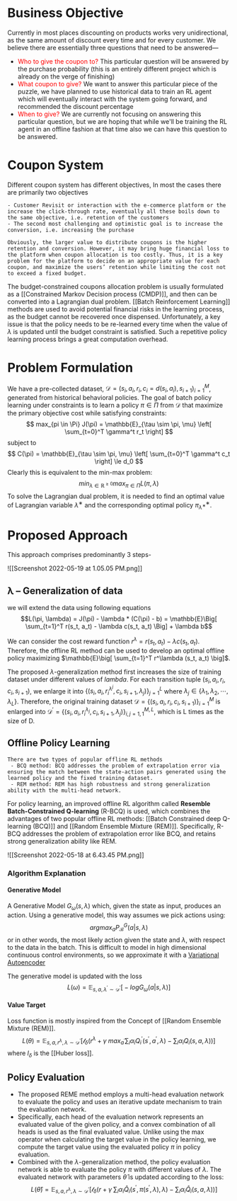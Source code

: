 # Business Objective
Currently in most places discounting on products works very unidirectional, as the same amount of discount every time and for every customer. We believe there are essentially three questions that need to be answered—
- <font color="Red">Who to give the coupon to? </font>This particular question will be answered by the purchase probability (this is an entirely different project which is already on the verge of finishing)
- <font color="red">What coupon to give? </font> We want to answer this particular piece of the puzzle, we have planned to use historical data to train an RL agent which will eventually interact with the system going forward, and recommended the discount percentage
- <font color="red">When to give?</font> We are currently not focusing on answering this particular question, but we are hoping that while we'll be training the RL agent in an offline fashion at that time also we can have this question to be answered.


# Coupon System
Different coupon system has different objectives, In most the cases there are primarily two objectives
```note-green
- Customer Revisit or interaction with the e-commerce platform or the increase the click-through rate, eventually all these boils down to the same objective, i.e. retention of the customers
- The second most challenging and optimistic goal is to increase the conversion, i.e. increasing the purchase
```

```note-grey-background
Obviously, the larger value to distribute coupons is the higher retention and conversion. However, it may bring huge financial loss to the platform when coupon allocation is too costly. Thus, it is a key problem for the platform to decide on an appropriate value for each coupon, and maximize the users’ retention while limiting the cost not to exceed a fixed budget.
```

The budget-constrained coupons allocation problem is usually formulated as a [[Constrained Markov Decision process (CMDP)]], and then can be converted into a Lagrangian dual problem. [[Batch Reinforcement Learning]] methods are used to avoid potential financial risks in the learning process, as the budget cannot be recovered once dispensed. Unfortunately, a key issue is that the policy needs to be re-learned every time when the value of $\lambda$ is updated until the budget constraint is satisfied. Such a repetitive policy learning process brings a great computation overhead.


# Problem Formulation
We have a pre-collected dataset, $\mathcal{D} = {(s_i, a_i, r_i, c_i=d(s_i, a_i), s_{i+1})}_{i=1}^M$, generated from historical behavioral policies. The goal of batch policy learning under constraints is to learn a policy $\pi \in \Pi$ from $\mathcal{D}$ that maximize the primary objective cost while satisfying constraints:
$$ max_{pi \in \Pi} J(\pi) = \mathbb{E}_{\tau \sim \pi, \mu} \left[ \sum_{t=0}^T \gamma^t r_t \right] $$
subject to 
$$ C(\pi) = \mathbb{E}_{\tau \sim \pi, \mu} \left[ \sum_{t=0}^T \gamma^t c_t \right] \le d_0 $$
Clearly this is equivalent to the min-max problem: 
$$ min_{\lambda \in \mathbb{R}^{\ge 0}} max_{\pi \in \Pi} L(\pi, \lambda) $$
To solve the Lagrangian dual problem, it is needed to find an optimal value of Lagrangian variable $\lambda^∗$ and the corresponding optimal policy $\pi^∗_{\lambda^∗}$.


# Proposed Approach

This approach comprises predominantly 3 steps- 

![[Screenshot 2022-05-19 at 1.05.05 PM.png]]

## λ – Generalization of data
we will extend the data using following equations
$$L(\pi, \lambda) = J(\pi) - \lambda * (C(\pi) - b) = \mathbb{E}\Big[ \sum_{t=1}^T r(s_t, a_t) - \lambda c(s_t, a_t) \Big] + \lambda b$$

We can consider the cost reward function $r^\lambda = r(s_t, a_t) - \lambda c(s_t, a_t)$. Therefore, the offline RL method can be used to develop an optimal offline policy maximizing $\mathbb{E}\big[ \sum_{t=1}^T r^\lambda (s_t, a_t) \big]$.

The proposed $\lambda$-generalization method first increases the size of training dataset under different values of $lambda$. For each transition tuple $(s_i, a_i, r_i, c_i, s_{i+1})$, we enlarge it into $\{(s_i, a_i, r^{\lambda^j}_i , c_i, s_{i+1}, \lambda_j )\}^L_{j=1}$ where $\lambda_j \in \{\lambda_1, \lambda_2, \cdots, \lambda_L\}$. Therefore, the original training dataset $\mathcal{D} = \{(s_i, a_i, r_i, c_i, s_{i+1})\}_{i=1}^M$ is enlarged into $\mathcal{D}^\prime = \{(s_i, a_i, r^{\lambda_j}_i, c_i, s_{i+1}, λ_j)\}^{M,L}_{i,j=1,1}$, which is L times as the size of D.

## Offline Policy Learning
```note-green-background
There are two types of popular offline RL methods
 - BCQ method: BCQ addresses the problem of extrapolation error via ensuring the match between the state-action pairs generated using the learned policy and the fixed training dataset.
 - REM method: REM has high robustness and strong generalization ability with the multi-head network.
```

For policy learning, an improved offline RL algorithm called **Resemble Batch-Constrained Q-learning** (R-BCQ) is used, which combines the advantages of two popular offline RL methods: [[Batch Constrained deep Q-learning (BCQ)]] and [[Random Ensemble Mixture (REM)]]. Specifically, R-BCQ addresses the problem of extrapolation error like BCQ, and retains strong generalization ability like REM.

![[Screenshot 2022-05-18 at 6.43.45 PM.png]]
### Algorithm Explanation
#### Generative Model
A Generative Model $G_\omega(s, \lambda)$ which, given the state as input, produces an action. Using a generative model, this way assumes we pick actions using:
$$ argmax_a P^G_\mathcal{B}(a|s, \lambda) $$
or in other words, the most likely action given the state and $\lambda$, with respect to the data in the batch. This is difficult to model in high dimensional continuous control environments, so we approximate it with a [Variational Autoencoder](https://avandekleut.github.io/vae/)

The generative model is updated with the loss $$ L(\omega) = \mathbb{E}_{s,a,\lambda^\prime \sim \mathcal{D}^\prime} \Big[ -log G_\omega(a \vert s, \lambda) \Big] $$

#### Value Target 
Loss function is mostly inspired from the Concept of [[Random Ensemble Mixture (REM)]].
$$ 
L(\theta) = \mathbb{E}_{s, a, r^\lambda, \lambda \sim \mathcal{D}^\prime} 
\Bigg[\mathcal{l}_\delta \Big(
r^\lambda + \gamma \; max_{a^\prime} \sum_i α_i Q_i^\prime(s^\prime, a^\prime, \lambda) - \sum_i \alpha_i Q_i(s, a, \lambda)
\Big) \Bigg]
$$
where $l_\delta$ is the [[Huber loss]].

## Policy Evaluation

- The proposed REME method employs a multi-head evaluation network to evaluate the policy and uses an iterative update mechanism to train the evaluation network. 
- Specifically, each head of the evaluation network represents an evaluated value of the given policy, and a convex combination of all heads is used as the final evaluated value. Unlike using the max operator when calculating the target value in the policy learning, we compute the target value using the evaluated policy $\pi$ in policy evaluation. 
- Combined with the $\lambda$-generalization method, the policy evaluation network is able to evaluate the policy $\pi$ with different values of $\lambda$. The evaluated network with parameters $\hat{\theta}$ is updated according to the loss:
$$ 
L(\hat{\theta}) = \mathbb{E}_{s, a, r^\lambda, \lambda \sim \mathcal{D}^\prime} 
\Bigg[\mathcal{l}_\delta \Big(
r + \gamma \; \sum_i α_i \hat{Q}_i(s^\prime, \pi(s^\prime, \lambda), \lambda) - \sum_i \alpha_i \hat{Q}_i(s, a, \lambda)
\Big) \Bigg]
$$